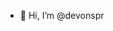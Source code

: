 - 👋 Hi, I’m @devonspr

<!---
devonspr/devonspr is a ✨ special ✨ repository because its `README.md` (this file) appears on your GitHub profile.
You can click the Preview link to take a look at your changes.
--->
